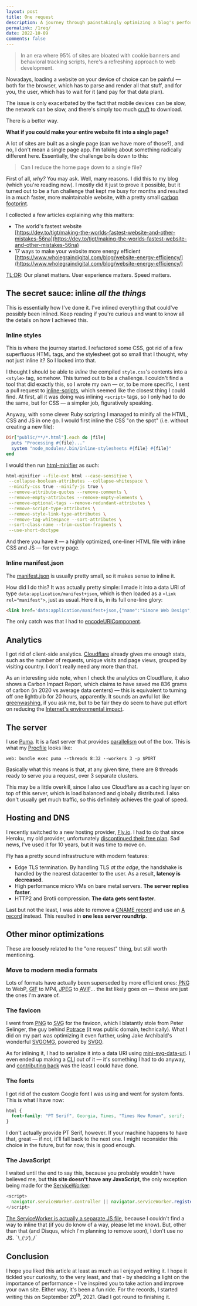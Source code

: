 ```yaml
---
layout: post
title: One request
description: A journey through painstakingly optimizing a blog's performance
permalink: /1req/
date: 2022-10-09
comments: false
---
```


> In an era where 95% of sites are bloated with cookie banners and behavioral tracking scripts, here's a refreshing approach to web development.

Nowadays, loading a website on your device of choice can be painful — both for the browser, which has to parse and render all that stuff, and for you, the user, which has to wait for it (and pay for that data plan).

The issue is only exacerbated by the fact that mobile devices can be slow, the network can be slow, and there's simply too much [cruft](https://en.wikipedia.org/wiki/Cruft) to download.

There is a better way.<!--more-->

**What if you could make your entire website fit into a single page?**

A lot of sites are built as a single page (can we have more of those?), and no, I don't mean a single page app. I'm talking about something radically different here. Essentially, the challenge boils down to this:

> Can I reduce the home page down to a single file?

First of all, _why?_ You may ask. Well, many reasons. I did this to my blog (which you're reading now). I mostly did it just to prove it possible, but it turned out to be a fun challenge that kept me busy for months and resulted in a much faster, more maintainable website, with a pretty small [carbon footprint](https://www.websitecarbon.com/website/simonewebdesign-it/).

I collected a few articles explaining why this matters:

- The world's fastest website<br>[https://dev.to/tigt/making-the-worlds-fastest-website-and-other-mistakes-56na](https://dev.to/tigt/making-the-worlds-fastest-website-and-other-mistakes-56na)
- 17 ways to make your website more energy efficient<br>[https://www.wholegraindigital.com/blog/website-energy-efficiency/](https://www.wholegraindigital.com/blog/website-energy-efficiency/)

<abbr title="too long; didn't read">TL;DR</abbr>: Our planet matters. User experience matters. Speed matters.

## The secret sauce: inline _all the things_

This is essentially how I've done it. I've inlined everything that could've possibly been inlined. Keep reading if you're curious and want to know all the details on how I achieved this.

### Inline styles

This is where the journey started. I refactored some CSS, got rid of a few superfluous HTML tags, and the stylesheet got so small that I thought, why not just inline it? So I looked into that.

I thought I should be able to *inline* the compiled `style.css`'s contents into a `<style>` tag, somehow. This turned out to be a challenge. I couldn't find a tool that did exactly this, so I wrote my own — or, to be more specific, I sent a pull request to [inline-scripts](https://github.com/mahhov/inline-scripts), which seemed like the closest thing I could find. At first, all it was doing was inlining `<script>` tags, so I only had to do the same, but for CSS — a simpler job, figuratively speaking.

Anyway, with some clever Ruby scripting I managed to minify all the HTML, CSS and JS in one go. I would first inline the CSS "on the spot" (i.e. without creating a new file):

```rb
Dir["public/**/*.html"].each do |file|
  puts "Processing #{file}..."
  system "node_modules/.bin/inline-stylesheets #{file} #{file}"
end
```

I would then run [html-minifier](https://github.com/kangax/html-minifier) as such:

```sh
html-minifier --file-ext html --case-sensitive \
 --collapse-boolean-attributes --collapse-whitespace \
 --minify-css true --minify-js true \
 --remove-attribute-quotes --remove-comments \
 --remove-empty-attributes --remove-empty-elements \
 --remove-optional-tags --remove-redundant-attributes \
 --remove-script-type-attributes \
 --remove-style-link-type-attributes \
 --remove-tag-whitespace --sort-attributes \
 --sort-class-name --trim-custom-fragments \
 --use-short-doctype
```

And there you have it — a highly optimized, one-liner HTML file with inline CSS and JS — for every page.

### Inline manifest.json

The [manifest.json](https://developer.mozilla.org/en-US/docs/Mozilla/Add-ons/WebExtensions/manifest.json) is usually pretty small, so it makes sense to inline it.

How did I do this? It was actually pretty simple: I made it into a data URI of type `data:application/manifest+json`, which is then loaded as a `<link rel="manifest">`, just as usual. Here it is, in its full one-line glory:

```html
<link href='data:application/manifest+json,{"name":"Simone Web Design","short_name":"SimoneDesign","theme_color":"%23555","background_color":"%23f6f6f6","display":"minimal-ui","description":"A tech blog"}' rel=manifest>
```

The only catch was that I had to [encodeURIComponent](https://stackoverflow.com/a/67244614/801544).

## Analytics

I got rid of client-side analytics. [Cloudflare](https://www.cloudflare.com/) already gives me enough stats, such as the number of requests, unique visits and page views, grouped by visiting country. I don't really need any more than that.

As an interesting side note, when I check the analytics on Cloudflare, it also shows a Carbon Impact Report, which claims to have saved me 836 grams of carbon (in 2020 vs average data centers) — this is equivalent to turning off one lightbulb for 20 hours, apparently. It sounds an awful lot like [greenwashing](https://en.wikipedia.org/wiki/Greenwashing), if you ask me, but to be fair they do seem to have put effort on reducing the [Internet's environmental impact](https://blog.cloudflare.com/helping-build-a-green-internet/).

## The server

I use [Puma](https://puma.io/). It is a fast server that provides [parallelism](https://en.wikipedia.org/wiki/Parallel_computing) out of the box. This is what my [Procfile](https://devcenter.heroku.com/articles/procfile) looks like:

    web: bundle exec puma --threads 8:32 --workers 3 -p $PORT

Basically what this means is that, at any given time, there are 8 threads ready to serve you a request, over 3 separate clusters.

This may be a little overkill, since I also use Cloudflare as a caching layer on top of this server, which is load balanced and globally distributed. I also don't usually get much traffic, so this definitely achieves the goal of speed.

## Hosting and DNS

I recently switched to a new hosting provider, [Fly.io](https://fly.io/). I had to do that since Heroku, my old provider, unfortunately [discontinued their free plan](https://blog.heroku.com/next-chapter). Sad news, I've used it for 10 years, but it was time to move on.

Fly has a pretty sound infrastructure with modern features:

- Edge TLS termination. By handling TLS _at the edge_, the handshake is handled by the nearest datacenter to the user. As a result, **latency is decreased**.
- High performance micro VMs on bare metal servers. **The server replies faster**.
- HTTP2 and Brotli compression. **The data gets sent faster**.

Last but not the least, I was able to remove a [CNAME record](https://en.wikipedia.org/wiki/CNAME_record) and use an [A record](https://en.wikipedia.org/wiki/List_of_DNS_record_types#A) instead. This resulted in **one less server roundtrip**.

## Other minor optimizations

These are loosely related to the "one request" thing, but still worth mentioning.

### Move to modern media formats

Lots of formats have actually been superseded by more efficient ones: <abbr title="Portable Network Graphics">PNG</abbr> to WebP, <abbr title="Graphics Interchange Format">GIF</abbr> to MP4, <abbr title="Joint Photographic Experts Group">JPEG</abbr> to <abbr title="AV1 Image File Format">AVIF</abbr>... the list likely goes on — these are just the ones I'm aware of.

### The favicon

I went from <abbr title="Portable Network Graphics">PNG</abbr> to <abbr title="Scalable Vector Graphics">SVG</abbr> for the favicon, which I blatantly stole from Peter Selinger, the guy behind [Potrace](https://potrace.sourceforge.net/) (it was public domain, technically). What I did on my part was optimizing it even further, using Jake Archibald's wonderful [SVGOMG](https://jakearchibald.github.io/svgomg/), powered by [SVGO](https://github.com/svg/svgo).

As for inlining it, I had to serialize it into a data URI using [mini-svg-data-uri](https://github.com/tigt/mini-svg-data-uri). I even ended up making a <abbr title="Command-line interface">CLI</abbr> out of it — it's something I had to do anyway, and [contributing back](https://github.com/tigt/mini-svg-data-uri/pull/19) was the least I could have done.

### The fonts

I got rid of the custom Google font I was using and went for system fonts. This is what I have now:

```css
html {
  font-family: "PT Serif", Georgia, Times, "Times New Roman", serif;
}
```

I don't actually provide PT Serif, however. If your machine happens to have that, great — if not, it'll fall back to the next one. I might reconsider this choice in the future, but for now, this is good enough.


### The JavaScript

I waited until the end to say this, because you probably wouldn't have believed me, but **this site doesn't have any JavaScript**, the only exception being made for the [ServiceWorker](https://developer.mozilla.org/en-US/docs/Web/API/Service_Worker_API):

```js
<script>
  navigator.serviceWorker.controller || navigator.serviceWorker.register("/sw.js")
</script>
```

[The ServiceWorker is actually a separate JS file](https://simonewebdesign.it/sw.js), because I couldn't find a way to inline that (if you do know of a way, please let me know). But, other than that (and Disqus, which I'm planning to remove soon), I don't use no JS. <span role="img" aria-label="shrugs">¯\\\_(ツ)\_/¯</span>

## Conclusion

I hope you liked this article at least as much as I enjoyed writing it. I hope it tickled your curiosity, to the very least, and that - by shedding a light on the importance of performance - I've inspired you to take action and improve your own site. Either way, it's been a fun ride. For the records, I started writing this on September 20<sup>th</sup>, 2021. Glad I got round to finishing it.
